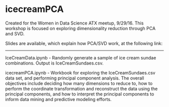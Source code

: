 # icecreamPCA

Created for the Women in Data Science ATX meetup, 9/29/16.  This workshop is
focused on exploring dimensionality reduction through PCA and SVD.  

Slides are available, which explain how PCA/SVD work, at the following link:
****

IceCreamData.ipynb - Randomly generate a sample of ice cream sundae combinations.
Output is IceCreamSundaes.csv.

icecreamPCA.ipynb - Workbook for exploring the IceCreamSundaes.csv data set,
and performing principal component analysis.  The overall objectives include
deciding how many dimensions to reduce to, how to perform the coordinate transformation
and reconstruct the data using the principal components, and how to interpret the
principal components to inform data mining and predictive modeling efforts.
